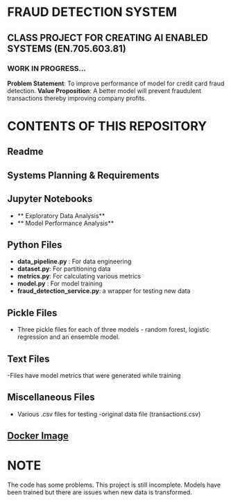 # FRAUD DETECTION SYSTEM
## CLASS PROJECT FOR CREATING AI ENABLED SYSTEMS (EN.705.603.81)
### WORK IN PROGRESS...

**Problem Statement**: To improve performance of model for credit card fraud detection. 
**Value Proposition**: A better model will prevent fraudulent transactions thereby improving company profits.

# CONTENTS OF THIS REPOSITORY

## Readme

## Systems Planning & Requirements

## Jupyter Notebooks
- ** Exploratory Data Analysis**
- ** Model Performance Analysis**


## Python Files
- **data_pipeline.py** : For data engineering
- **dataset.py**: For partitioning data 
- **metrics.py**: For calculating various metrics
- **model.py** : For model training
- **fraud_detection_service.py**: a wrapper for testing new data

## Pickle Files
- Three pickle files for each of three models - random forest, logistic regression and an ensemble model.

## Text Files
-Files have model metrics that were generated while training

## Miscellaneous Files
- Various .csv files for testing
-original data file (transactions.csv)

## [Docker Image](https://hub.docker.com/layers/msherekar/705.603spring24/Fraud_Detection_System/images/sha256-02b1a1cc6cebacb6ed5e4e868fd9e2fa6fc24516351b106dab90430a0770d8c5?context=repo)

# NOTE
The code has some problems. This project is still incomplete. Models have been trained but there are issues when new data is transformed.